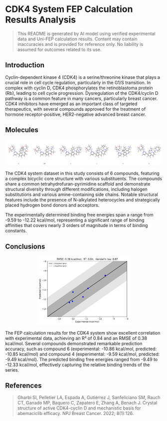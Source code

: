 # CDK4 System FEP Calculation Results Analysis

> This README is generated by AI model using verified experimental data and Uni-FEP calculation results. Content may contain inaccuracies and is provided for reference only. No liability is assumed for outcomes related to its use.

## Introduction

Cyclin-dependent kinase 4 (CDK4) is a serine/threonine kinase that plays a crucial role in cell cycle regulation, particularly in the G1/S transition. In complex with cyclin D, CDK4 phosphorylates the retinoblastoma protein (Rb), leading to cell cycle progression. Dysregulation of the CDK4/cyclin D pathway is a common feature in many cancers, particularly breast cancer. CDK4 inhibitors have emerged as an important class of targeted therapeutics, with several compounds approved for the treatment of hormone receptor-positive, HER2-negative advanced breast cancer.

## Molecules

![Molecular structures of representative compounds](mol_grid.png)

The CDK4 system dataset in this study consists of 6 compounds, featuring a complex bicyclic core structure with various substituents. The compounds share a common tetrahydrofuran-pyrimidine scaffold and demonstrate structural diversity through different modifications, including halogen substitutions and various amine-containing side chains. Notable structural features include the presence of N-alkylated heterocycles and strategically placed hydrogen bond donors and acceptors.

The experimentally determined binding free energies span a range from -9.59 to -12.22 kcal/mol, representing a significant range of binding affinities that covers nearly 3 orders of magnitude in terms of binding constants.

## Conclusions

<p align="center"><img src="result_dG.png" width="300"></p>

The FEP calculation results for the CDK4 system show excellent correlation with experimental data, achieving an R² of 0.84 and an RMSE of 0.38 kcal/mol. Several compounds demonstrated remarkable prediction accuracy, such as compound 6 (experimental: -10.86 kcal/mol, predicted: -10.85 kcal/mol) and compound 4 (experimental: -9.59 kcal/mol, predicted: -9.49 kcal/mol). The predicted binding free energies ranged from -9.49 to -12.33 kcal/mol, effectively capturing the relative binding trends of the series.

## References

> Gharbi SI, Pelletier LA, Espada A, Gutiérrez J, Sanfeliciano SM, Rauch CT, Ganado MP, Baquero C, Zapatero E, Zhang A, Benach J. Crystal structure of active CDK4-cyclin D and mechanistic basis for abemaciclib efficacy. NPJ Breast Cancer. 2022; 8(1):126. 